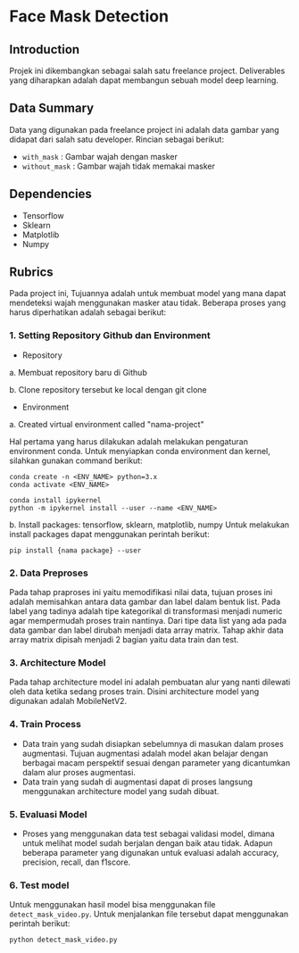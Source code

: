 # Face Mask Detection 

## Introduction
Projek ini dikembangkan sebagai salah satu freelance project. Deliverables yang diharapkan adalah dapat membangun sebuah model deep learning. 

## Data Summary
Data yang digunakan pada freelance project ini adalah data gambar yang didapat dari salah satu developer. Rincian sebagai berikut:
- `with_mask` : Gambar wajah dengan masker              
- `without_mask` : Gambar wajah tidak memakai masker

## Dependencies
- Tensorflow
- Sklearn
- Matplotlib
- Numpy

## Rubrics
Pada project ini, Tujuannya adalah untuk membuat model yang mana dapat mendeteksi wajah menggunakan masker atau tidak. Beberapa proses yang harus diperhatikan adalah sebagai berikut:

### 1. Setting Repository Github dan Environment 
- Repository 

a. Membuat repository baru di Github

b. Clone repository tersebut ke local dengan git clone
- Environment 

a. Created virtual environment called "nama-project"

Hal pertama yang harus dilakukan adalah melakukan pengaturan environment conda. Untuk menyiapkan conda environment dan kernel, silahkan gunakan command berikut:
```
conda create -n <ENV_NAME> python=3.x
conda activate <ENV_NAME>

conda install ipykernel
python -m ipykernel install --user --name <ENV_NAME>
```

b. Install packages: tensorflow, sklearn, matplotlib, numpy
Untuk melakukan install packages dapat menggunakan perintah berikut:
```
pip install {nama package} --user
```

### 2. Data Preproses 
Pada tahap praproses ini yaitu memodifikasi nilai data, tujuan proses ini adalah memisahkan antara data gambar dan label dalam bentuk list. Pada label yang tadinya adalah tipe kategorikal di transformasi menjadi numeric agar mempermudah proses train nantinya. Dari tipe data list yang ada pada data gambar dan label dirubah menjadi data array matrix. Tahap akhir data array matrix dipisah menjadi 2 bagian yaitu data train dan test.

### 3. Architecture Model
Pada tahap architecture model ini adalah pembuatan alur yang nanti dilewati oleh data ketika sedang proses train. Disini architecture model yang digunakan adalah MobileNetV2.

### 4. Train Process 
- Data train yang sudah disiapkan sebelumnya di masukan dalam proses augmentasi. Tujuan augmentasi adalah model akan belajar dengan berbagai macam perspektif sesuai dengan parameter yang dicantumkan dalam alur proses augmentasi.
- Data train yang sudah di augmentasi dapat di proses langsung menggunakan architecture model yang sudah dibuat.

### 5. Evaluasi Model 
- Proses yang menggunakan data test sebagai validasi model, dimana untuk melihat model sudah berjalan dengan baik atau tidak. Adapun beberapa parameter yang digunakan untuk evaluasi adalah accuracy, precision, recall, dan f1score.

### 6. Test model 
Untuk menggunakan hasil model bisa menggunakan file `detect_mask_video.py`.
Untuk menjalankan file tersebut dapat menggunakan perintah berikut:
```
python detect_mask_video.py
```



